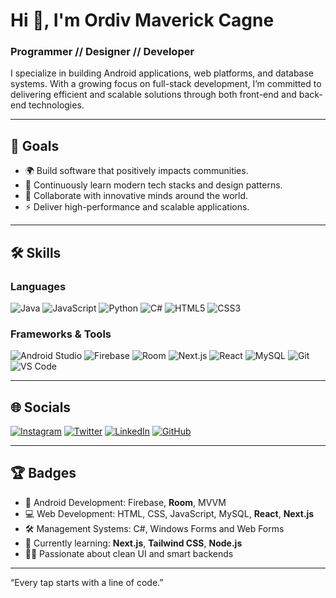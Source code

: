 # Hi 👋, I'm Ordiv Maverick Cagne
### Programmer // Designer // Developer

I specialize in building Android applications, web platforms, and database systems. With a growing focus on full-stack development, I’m committed to delivering efficient and scalable solutions through both front-end and back-end technologies.

----------

## 🚀 Goals
- 🌍 Build software that positively impacts communities.
- 🧠 Continuously learn modern tech stacks and design patterns.
- 🤝 Collaborate with innovative minds around the world.
- ⚡ Deliver high-performance and scalable applications.

----------

## 🛠️ Skills

### Languages
![Java](https://img.shields.io/badge/Java-%23ED8B00.svg?style=for-the-badge&logo=openjdk&logoColor=white)
![JavaScript](https://img.shields.io/badge/JavaScript-%23323330.svg?style=for-the-badge&logo=javascript&logoColor=%23F7DF1E)
![Python](https://img.shields.io/badge/Python-3776AB.svg?style=for-the-badge&logo=python&logoColor=white)
![C#](https://img.shields.io/badge/C%23-68217A.svg?style=for-the-badge&logo=c-sharp&logoColor=white)
![HTML5](https://img.shields.io/badge/HTML5-E34F26.svg?style=for-the-badge&logo=html5&logoColor=white)
![CSS3](https://img.shields.io/badge/CSS3-1572B6.svg?style=for-the-badge&logo=css3&logoColor=white)

### Frameworks & Tools
![Android Studio](https://img.shields.io/badge/Android%20Studio-3DDC84.svg?style=for-the-badge&logo=android-studio&logoColor=white)
![Firebase](https://img.shields.io/badge/Firebase-FFCA28.svg?style=for-the-badge&logo=firebase&logoColor=white)
![Room](https://img.shields.io/badge/Room%20Database-4285F4.svg?style=for-the-badge&logo=google&logoColor=white)
![Next.js](https://img.shields.io/badge/Next.js-000000?style=for-the-badge&logo=next.js&logoColor=white)
![React](https://img.shields.io/badge/React-20232A.svg?style=for-the-badge&logo=react&logoColor=61DAFB)
![MySQL](https://img.shields.io/badge/MySQL-4479A1.svg?style=for-the-badge&logo=mysql&logoColor=white)
![Git](https://img.shields.io/badge/Git-F05032.svg?style=for-the-badge&logo=git&logoColor=white)
![VS Code](https://img.shields.io/badge/VS%20Code-007ACC.svg?style=for-the-badge&logo=visual-studio-code&logoColor=white)

----------

## 🌐 Socials

[![Instagram](https://img.shields.io/badge/Instagram-E4405F?style=for-the-badge&logo=instagram&logoColor=white)](https://www.instagram.com/_mav.404/)
[![Twitter](https://img.shields.io/badge/Twitter-1DA1F2.svg?style=for-the-badge&logo=twitter&logoColor=white)](https://x.com/cagne_mav)
[![LinkedIn](https://img.shields.io/badge/LinkedIn-0A66C2.svg?style=for-the-badge&logo=linkedin&logoColor=white)](https://www.linkedin.com/in/maverick-cagne/)
[![GitHub](https://img.shields.io/badge/GitHub-181717.svg?style=for-the-badge&logo=github&logoColor=white)](https://github.com/maxycagne)


----------

## 🏆 Badges

- 📱 Android Development: Firebase, **Room**, MVVM
- 💻 Web Development: HTML, CSS, JavaScript, MySQL, **React**, **Next.js**
- 🛠 Management Systems: C#, Windows Forms and Web Forms
- 🌱 Currently learning: **Next.js**, **Tailwind CSS**, **Node.js**
- 👨‍💻 Passionate about clean UI and smart backends

----------

“Every tap starts with a line of code.”

